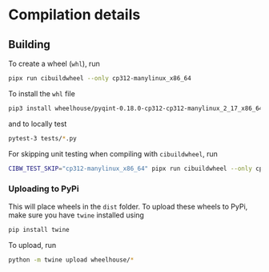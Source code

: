 # Compilation details

## Building

To create a wheel (`whl`), run

```bash
pipx run cibuildwheel --only cp312-manylinux_x86_64
```

To install the `whl` file

```bash
pip3 install wheelhouse/pyqint-0.18.0-cp312-cp312-manylinux_2_17_x86_64.manylinux2014_x86_64.whl
```

and to locally test

```bash
pytest-3 tests/*.py
```

For skipping unit testing when compiling with `cibuildwheel`, run

```bash
CIBW_TEST_SKIP="cp312-manylinux_x86_64" pipx run cibuildwheel --only cp312-manylinux_x86_64
```

### Uploading to PyPi

This will place wheels in the `dist` folder. To upload these wheels
to PyPi, make sure you have `twine` installed using

```bash
pip install twine
```

To upload, run

```bash
python -m twine upload wheelhouse/*
```